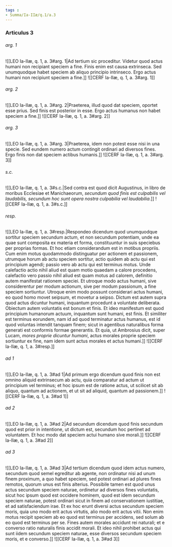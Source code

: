 ```yaml
---
tags : 
- Summa/Ia-IIæ/q.1/a.3
---
```


### Articulus 3

###### arg. 1
![[LEO Ia-IIæ, q. 1, a. 3#arg. 1|Ad tertium sic proceditur. Videtur quod actus humani non recipiant speciem a fine. Finis enim est causa extrinseca. Sed unumquodque habet speciem ab aliquo principio intrinseco. Ergo actus humani non recipiunt speciem a fine.]]
![[CERF Ia-IIæ, q. 1, a. 3#arg. 1]]

###### arg. 2
![[LEO Ia-IIæ, q. 1, a. 3#arg. 2|Praeterea, illud quod dat speciem, oportet esse prius. Sed finis est posterior in esse. Ergo actus humanus non habet speciem a fine.]]
![[CERF Ia-IIæ, q. 1, a. 3#arg. 2]]

###### arg. 3
![[LEO Ia-IIæ, q. 1, a. 3#arg. 3|Praeterea, idem non potest esse nisi in una specie. Sed eundem numero actum contingit ordinari ad diversos fines. Ergo finis non dat speciem actibus humanis.]]
![[CERF Ia-IIæ, q. 1, a. 3#arg. 3]]

###### s.c.
![[LEO Ia-IIæ, q. 1, a. 3#s.c.|Sed contra est quod dicit Augustinus, in libro de moribus Ecclesiae et Manichaeorum, *secundum quod finis est culpabilis vel laudabilis, secundum hoc sunt opera nostra culpabilia vel laudabilia*.]]
![[CERF Ia-IIæ, q. 1, a. 3#s.c.]]

###### resp.
![[LEO Ia-IIæ, q. 1, a. 3#resp.|Respondeo dicendum quod unumquodque sortitur speciem secundum actum, et non secundum potentiam, unde ea quae sunt composita ex materia et forma, constituuntur in suis speciebus per proprias formas. Et hoc etiam considerandum est in motibus propriis. Cum enim motus quodammodo distinguatur per actionem et passionem, utrumque horum ab actu speciem sortitur, actio quidem ab actu qui est principium agendi; passio vero ab actu qui est terminus motus. Unde calefactio actio nihil aliud est quam motio quaedam a calore procedens, calefactio vero passio nihil aliud est quam motus ad calorem, definitio autem manifestat rationem speciei. Et utroque modo actus humani, sive considerentur per modum actionum, sive per modum passionum, a fine speciem sortiuntur. Utroque enim modo possunt considerari actus humani, eo quod homo movet seipsum, et movetur a seipso. Dictum est autem supra quod actus dicuntur humani, inquantum procedunt a voluntate deliberata. Obiectum autem voluntatis est bonum et finis. Et ideo manifestum est quod principium humanorum actuum, inquantum sunt humani, est finis. Et similiter est terminus eorundem, nam id ad quod terminatur actus humanus, est id quod voluntas intendit tanquam finem; sicut in agentibus naturalibus forma generati est conformis formae generantis. Et quia, ut Ambrosius dicit, super Lucam, *mores proprie dicuntur humani*, actus morales proprie speciem sortiuntur ex fine, nam idem sunt actus morales et actus humani.]]
![[CERF Ia-IIæ, q. 1, a. 3#resp.]]

###### ad 1
![[LEO Ia-IIæ, q. 1, a. 3#ad 1|Ad primum ergo dicendum quod finis non est omnino aliquid extrinsecum ab actu, quia comparatur ad actum ut principium vel terminus; et hoc ipsum est de ratione actus, ut scilicet sit ab aliquo, quantum ad actionem, et ut sit ad aliquid, quantum ad passionem.]]
![[CERF Ia-IIæ, q. 1, a. 3#ad 1]]

###### ad 2
![[LEO Ia-IIæ, q. 1, a. 3#ad 2|Ad secundum dicendum quod finis secundum quod est prior in intentione, ut dictum est, secundum hoc pertinet ad voluntatem. Et hoc modo dat speciem actui humano sive morali.]]
![[CERF Ia-IIæ, q. 1, a. 3#ad 2]]

###### ad 3
![[LEO Ia-IIæ, q. 1, a. 3#ad 3|Ad tertium dicendum quod idem actus numero, secundum quod semel egreditur ab agente, non ordinatur nisi ad unum finem proximum, a quo habet speciem, sed potest ordinari ad plures fines remotos, quorum unus est finis alterius. Possibile tamen est quod unus actus secundum speciem naturae, ordinetur ad diversos fines voluntatis, sicut hoc ipsum quod est occidere hominem, quod est idem secundum speciem naturae, potest ordinari sicut in finem ad conservationem iustitiae, et ad satisfaciendum irae. Et ex hoc erunt diversi actus secundum speciem moris, quia uno modo erit actus virtutis, alio modo erit actus vitii. Non enim motus recipit speciem ab eo quod est terminus per accidens, sed solum ab eo quod est terminus per se. Fines autem morales accidunt rei naturali; et e converso ratio naturalis finis accidit morali. Et ideo nihil prohibet actus qui sunt iidem secundum speciem naturae, esse diversos secundum speciem moris, et e converso.]]
![[CERF Ia-IIæ, q. 1, a. 3#ad 3]]

